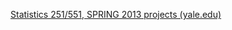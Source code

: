 [Statistics 251/551, SPRING 2013 projects (yale.edu)](http://www.stat.yale.edu/~pollard/Courses/251.spring2013/Projects/projects2013.html)